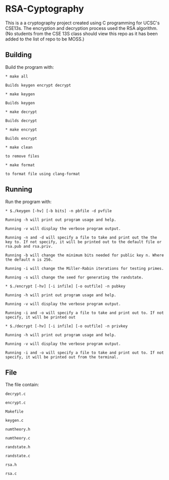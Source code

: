 # RSA-Cyptography
This is a a cryptography project created using C programming for UCSC's CSE13s.  The encryption and decryption process used the RSA algorithm. (No students from the CSE 13S class should view this repo as it has been added to the list of repo to be MOSS.) 

## Building

Build the program with:

```
* make all

Builds keygen encrypt decrypt
```

```
* make keygen

Builds keygen
```
```
* make decrypt

Builds decrypt
```
```
* make encrypt 

Builds encrypt
```
```
* make clean

to remove files
```
```
* make format

to format file using clang-format
```

## Running

Run the program with:

```
* $./keygen [-hv] [-b bits] -n pbfile -d pvfile

Running -h will print out program usage and help.

Running -v will display the verbose program output.

Running -n and -d will specify a file to take and print out the the key to. If not specify, it will be printed out to the default file or rsa.pub and rsa.priv.

Running -b will change the minimum bits needed for public key n. Where the default n is 256. 

Running -i will change the Miller-Rabin iterations for testing primes. 

Running -s will change the seed for generating the randstate. 

```
```
* $./encrypt [-hv] [-i infile] [-o outfile] -n pubkey

Running -h will print out program usage and help.

Running -v will display the verbose program output. 

Running -i and -o will specify a file to take and print out to. If not specify, it will be printed out
```
```
* $./decrypt [-hv] [-i infile] [-o outfile] -n privkey

Running -h will print out program usage and help.

Running -v will display the verbose program output.

Running -i and -o will specify a file to take and print out to. If not specify, it will be printed out from the terminal.
```
## File

The file contain:

```
decrypt.c
```

```
encrypt.c
```

```
Makefile
```

```
keygen.c
```

```
numtheory.h
```

```
numtheory.c
```
```
randstate.h
```

```
randstate.c
```

```
rsa.h
```
```
rsa.c
```

